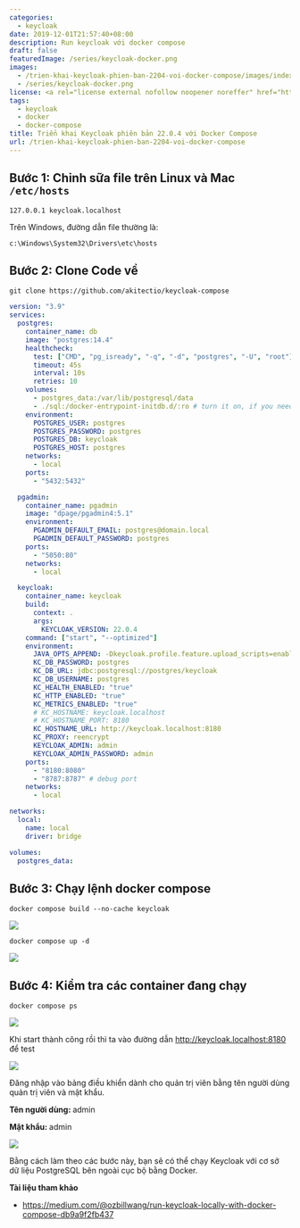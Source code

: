 ```yaml
---
categories:
  - keycloak
date: 2019-12-01T21:57:40+08:00
description: Run keycloak với docker compose
draft: false
featuredImage: /series/keycloak-docker.png
images:
  - /trien-khai-keycloak-phien-ban-2204-voi-docker-compose/images/index.png
  - /series/keycloak-docker.png
license: <a rel="license external nofollow noopener noreffer" href="https://creativecommons.org/licenses/by-nc/4.0/" target="_blank">CC BY-NC 4.0</a>
tags:
  - keycloak
  - docker
  - docker-compose
title: Triển khai Keycloak phiên bản 22.0.4 với Docker Compose
url: /trien-khai-keycloak-phien-ban-2204-voi-docker-compose
---
```


## Bước 1: Chỉnh sữa file trên Linux và Mac `/etc/hosts`

```
127.0.0.1 keycloak.localhost
```

Trên Windows, đường dẫn file thường là:

```
c:\Windows\System32\Drivers\etc\hosts
```

## Bước 2: Clone Code về

```
git clone https://github.com/akitectio/keycloak-compose
```

```yaml
version: "3.9"
services:
  postgres:
    container_name: db
    image: "postgres:14.4"
    healthcheck:
      test: ["CMD", "pg_isready", "-q", "-d", "postgres", "-U", "root"]
      timeout: 45s
      interval: 10s
      retries: 10
    volumes:
      - postgres_data:/var/lib/postgresql/data
      - ./sql:/docker-entrypoint-initdb.d/:ro # turn it on, if you need run init DB
    environment:
      POSTGRES_USER: postgres
      POSTGRES_PASSWORD: postgres
      POSTGRES_DB: keycloak
      POSTGRES_HOST: postgres
    networks:
      - local
    ports:
      - "5432:5432"

  pgadmin:
    container_name: pgadmin
    image: "dpage/pgadmin4:5.1"
    environment:
      PGADMIN_DEFAULT_EMAIL: postgres@domain.local
      PGADMIN_DEFAULT_PASSWORD: postgres
    ports:
      - "5050:80"
    networks:
      - local

  keycloak:
    container_name: keycloak
    build:
      context: .
      args:
        KEYCLOAK_VERSION: 22.0.4
    command: ["start", "--optimized"]
    environment:
      JAVA_OPTS_APPEND: -Dkeycloak.profile.feature.upload_scripts=enabled
      KC_DB_PASSWORD: postgres
      KC_DB_URL: jdbc:postgresql://postgres/keycloak
      KC_DB_USERNAME: postgres
      KC_HEALTH_ENABLED: "true"
      KC_HTTP_ENABLED: "true"
      KC_METRICS_ENABLED: "true"
      # KC_HOSTNAME: keycloak.localhost
      # KC_HOSTNAME_PORT: 8180
      KC_HOSTNAME_URL: http://keycloak.localhost:8180
      KC_PROXY: reencrypt
      KEYCLOAK_ADMIN: admin
      KEYCLOAK_ADMIN_PASSWORD: admin
    ports:
      - "8180:8080"
      - "8787:8787" # debug port
    networks:
      - local

networks:
  local:
    name: local
    driver: bridge

volumes:
  postgres_data:
```

## Bước 3: Chạy lệnh docker compose

```
docker compose build --no-cache keycloak
```

![](/images/keycloak/tut-01/01.png)

```
docker compose up -d
```

![](/images/keycloak/tut-01/02.png)

## Bước 4: Kiểm tra các container đang chạy

```
docker compose ps
```

![](/images/keycloak/tut-01/04.png)

Khi start thành công rồi thì ta vào đường dẫn http://keycloak.localhost:8180 để test

![](/images/keycloak/tut-01/05.png)

Đăng nhập vào bảng điều khiển dành cho quản trị viên bằng tên người dùng quản trị viên và mật khẩu.

<b> Tên người dùng: </b> admin

<b> Mật khẩu: </b>admin

![](/images/keycloak/tut-01/06.png)

Bằng cách làm theo các bước này, bạn sẽ có thể chạy Keycloak với cơ sở dữ liệu PostgreSQL bên ngoài cục bộ bằng Docker.

<b> Tài liệu tham khảo </b>

- https://medium.com/@ozbillwang/run-keycloak-locally-with-docker-compose-db9a9f2fb437
